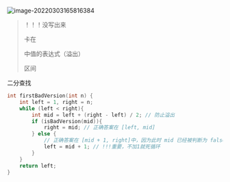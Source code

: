 ![image-20220303165816384](C:\Users\lenovo\AppData\Roaming\Typora\typora-user-images\image-20220303165816384.png)



> ！！！没写出来
>
> 卡在
>
> 中值的表达式（溢出）
>
> 区间



二分查找

```cpp
int firstBadVersion(int n) {
    int left = 1, right = n;
    while (left < right){
        int mid = left + (right - left) / 2; // 防止溢出
        if (isBadVersion(mid)){
            right = mid; // 正确答案在 [left, mid]
        } else {
            // 正确答案在 [mid + 1, right]中，因为此时 mid 已经被判断为 false 它肯定不是答案，一旦将区间定为 [mid, right]，出现 mid 之后全为坏版本的情况时，就会陷入死循环
            left = mid + 1; // !!!重要，不加1就死循环
        }
    }
    return left;
}
```